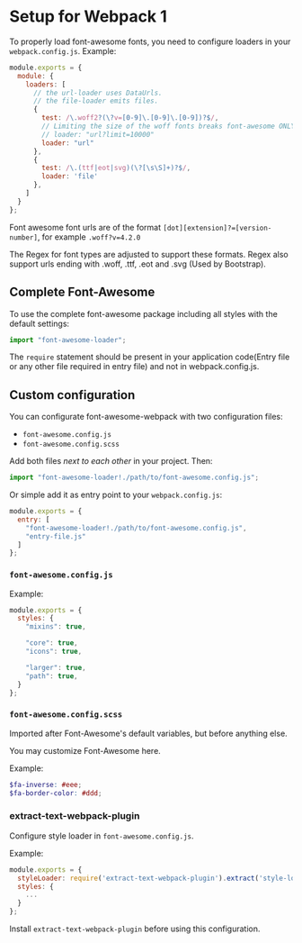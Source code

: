 # Setup for Webpack 1

To properly load font-awesome fonts, you need to configure loaders in your `webpack.config.js`. Example:

``` javascript
module.exports = {
  module: {
    loaders: [
      // the url-loader uses DataUrls.
      // the file-loader emits files.
      {
        test: /\.woff2?(\?v=[0-9]\.[0-9]\.[0-9])?$/,
        // Limiting the size of the woff fonts breaks font-awesome ONLY for the extract text plugin
        // loader: "url?limit=10000"
        loader: "url"
      },
      {
        test: /\.(ttf|eot|svg)(\?[\s\S]+)?$/,
        loader: 'file'
      },
    ]
  }
};
```

Font awesome font urls are of the format `[dot][extension]?=[version-number]`, for example `.woff?v=4.2.0`

The Regex for font types are adjusted to support these formats. Regex also support urls ending with .woff, .ttf, .eot and .svg (Used by Bootstrap).

## Complete Font-Awesome

To use the complete font-awesome package including all styles with the default settings:

``` javascript
import "font-awesome-loader";
```

The `require` statement should be present in your application code(Entry file or any other file required in entry file) and not in webpack.config.js.

## Custom configuration

You can configurate font-awesome-webpack with two configuration files:

* `font-awesome.config.js`
* `font-awesome.config.scss`

Add both files *next to each other* in your project. Then:

``` javascript
import "font-awesome-loader!./path/to/font-awesome.config.js";
```

Or simple add it as entry point to your `webpack.config.js`:

``` javascript
module.exports = {
  entry: [
    "font-awesome-loader!./path/to/font-awesome.config.js",
    "entry-file.js"
  ]
};
```

### `font-awesome.config.js`

Example:

``` javascript
module.exports = {
  styles: {
    "mixins": true,

    "core": true,
    "icons": true,

    "larger": true,
    "path": true,
  }
};
```

### `font-awesome.config.scss`

Imported after Font-Awesome's default variables, but before anything else.

You may customize Font-Awesome here.

Example:

```scss
$fa-inverse: #eee;
$fa-border-color: #ddd;
```

### extract-text-webpack-plugin

Configure style loader in `font-awesome.config.js`.

Example:

``` javascript
module.exports = {
  styleLoader: require('extract-text-webpack-plugin').extract('style-loader', 'css-loader!sass-loader'),
  styles: {
    ...
  }
};
```

Install `extract-text-webpack-plugin` before using this configuration.
